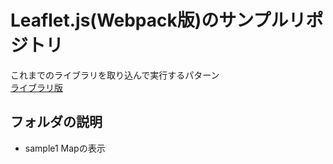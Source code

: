 # Leaflet.js(Webpack版)のサンプルリポジトリ
これまでのライブラリを取り込んで実行するパターン  
[ライブラリ版](https://github.com/rakuda-daraku/leaflet.js-sample)

## フォルダの説明
- sample1 Mapの表示